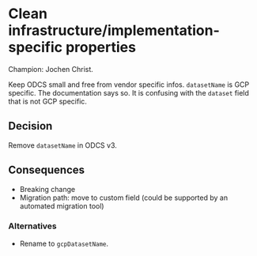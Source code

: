 # Clean infrastructure/implementation-specific properties

Champion: Jochen Christ.

Keep ODCS small and free from vendor specific infos. 
`datasetName` is GCP specific. 
The documentation says so. 
It is confusing with the `dataset` field that is not GCP specific.

## Decision

Remove `datasetName` in ODCS v3.

## Consequences

- Breaking change
- Migration path: move to custom field (could be supported by an automated migration tool)

### Alternatives

- Rename to `gcpDatasetName`.
 
